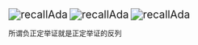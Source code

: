 <img src="./pic/zhengding.png" alt="recallAda" style="zoom:150%;" />

<img src="./pic/fuding.png" alt="recallAda" style="zoom:150%;" />

<img src="./pic/banzhengding.png" alt="recallAda" style="zoom:150%;" />

所谓负正定举证就是正定举证的反列